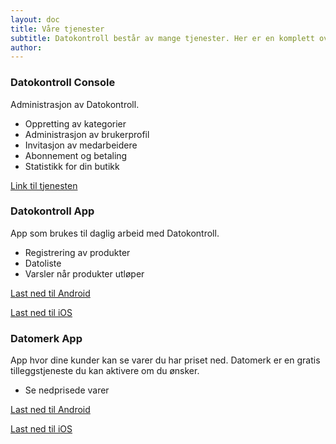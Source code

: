 ```yaml
---
layout: doc
title: Våre tjenester
subtitle: Datokontroll består av mange tjenester. Her er en komplett oversikt over tjenesten som tilbys og linker til de forskjellige tjenestene.
author:
---
```


### Datokontroll Console
Administrasjon av Datokontroll.

- Oppretting av kategorier
- Administrasjon av brukerprofil
- Invitasjon av medarbeidere
- Abonnement og betaling
- Statistikk for din butikk

[Link til tjenesten](https://console.datokontroll.no)

### Datokontroll App
App som brukes til daglig arbeid med Datokontroll. 
- Registrering av produkter
- Datoliste
- Varsler når produkter utløper

[Last ned til Android](https://play.google.com/store/apps/details?id=com.codecanvas.datokontroll)

[Last ned til iOS](https://itunes.apple.com/no/app/datokontroll/id1072080202?mt=8)

### Datomerk App
App hvor dine kunder kan se varer du har priset ned. Datomerk er en gratis tilleggstjeneste du kan aktivere om du ønsker. 
- Se nedprisede varer

[Last ned til Android](https://play.google.com/store/apps/details?id=com.bitwhale.datomerk)

[Last ned til iOS](https://itunes.apple.com/no/app/datomerk/id1335431656)
